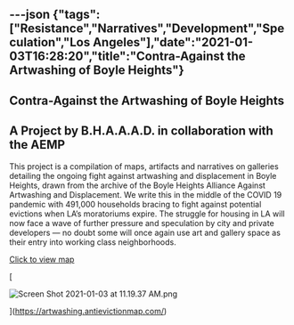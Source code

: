 ---json
{"tags":["Resistance","Narratives","Development","Speculation","Los Angeles"],"date":"2021-01-03T16:28:20","title":"Contra-Against the Artwashing of Boyle Heights"}
---

Contra-Against the Artwashing of Boyle Heights
----------------------------------------------

A Project by B.H.A.A.A.D. in collaboration with the AEMP
--------------------------------------------------------

This project is a compilation of maps, artifacts and narratives on galleries detailing the ongoing fight against artwashing and displacement in Boyle Heights, drawn from the archive of the Boyle Heights Alliance Against Artwashing and Displacement. We write this in the middle of the COVID 19 pandemic with 491,000 households bracing to fight against potential evictions when LA’s moratoriums expire. The struggle for housing in LA will now face a wave of further pressure and speculation by city and private developers — no doubt some will once again use art and gallery space as their entry into working class neighborhoods.

[Click to view map](https://artwashing.antievictionmap.com/)﻿  

[

![Screen Shot 2021-01-03 at 11.19.37 AM.png](/assets/uploads/Screen+Shot+2021-01-03+at+11.19.37+AM.png)

](https://artwashing.antievictionmap.com/)
